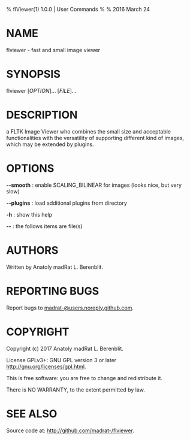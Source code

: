 % flViewer(1) 1.0.0 | User Commands
%
% 2016 March 24

# NAME
flviewer - fast and small image viewer

# SYNOPSIS
flviewer [*OPTION*]... [*FILE*]...

# DESCRIPTION
a FLTK Image Viewer who combines the small size and acceptable functionalities with the versatility of supporting different kind of images, which may be extended by plugins.

# OPTIONS

**--smooth**
:    enable SCALING\_BILINEAR for images (looks nice, but very slow)

**--plugins**
:    load additional plugins from directory

**-h**
:    show this help

**--**
:    the follows items are file(s)

# AUTHORS
Written by  Anatoly madRat L. Berenblit.

# REPORTING BUGS
Report bugs to madrat-@users.noreply.github.com.

# COPYRIGHT
Copyright (c) 2017 Anatoly madRat L. Berenblit.

License GPLv3+: GNU GPL version 3 or later <http://gnu.org/licenses/gpl.html>.

This is free software: you are free to change and redistribute it.

There is NO WARRANTY, to the extent permitted by law.

# SEE ALSO
Source code at: <http://github.com/madrat-/flviewer>.

